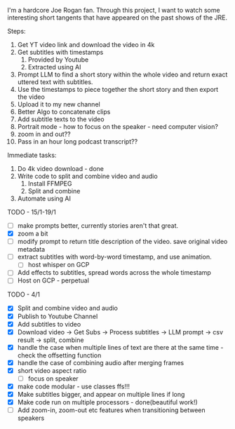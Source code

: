 I'm a hardcore Joe Rogan fan. Through this project, I want to watch some interesting short tangents that have appeared on the past shows of the JRE.

Steps:
1. Get YT video link and download the video in 4k
2. Get subtitles with timestamps
    1. Provided by Youtube
    2. Extracted using AI
3. Prompt LLM to find a short story within the whole video and return exact uttered text with subtitles.
4. Use the timestamps to piece together the short story and then export the video
5. Upload it to my new channel
6. Better Algo to concatenate clips
7. Add subtitle texts to the video
8. Portrait mode - how to focus on the speaker - need computer vision?
9. zoom in and out??
10. Pass in an hour long podcast transcript??


Immediate tasks:
1. Do 4k video download - done
2. Write code to split and combine video and audio
    1. Install FFMPEG
    2. Split and combine 
3. Automate using AI

TODO - 15/1-19/1
- [ ] make prompts better, currently stories aren't that great.
- [x] zoom a bit
- [ ] modify prompt to return title description of the video. save original video metadata
- [ ] extract subtitles with word-by-word timestamp, and use animation.
    - [ ] host whisper on GCP
- [ ] Add effects to subtitles, spread words across the whole timestamp
- [ ] Host on GCP - perpetual

TODO - 4/1
- [x] Split and combine video and audio
- [x] Publish to Youtube Channel
- [x] Add subtitles to video
- [x] Download video -> Get Subs -> Process subtitles -> LLM prompt -> csv result -> split, combine
- [x] handle the case when multiple lines of text are there at the same time - check the offsetting function
- [x] handle the case of combining audio after merging frames
- [x] short video aspect ratio
    - [ ] focus on speaker
- [x] make code modular - use classes ffs!!!
- [x] Make subtitles bigger, and appear on multiple lines if long
- [x] Make code run on multiple processors - done(beautiful work!)
- [ ] Add zoom-in, zoom-out etc features when transitioning between speakers